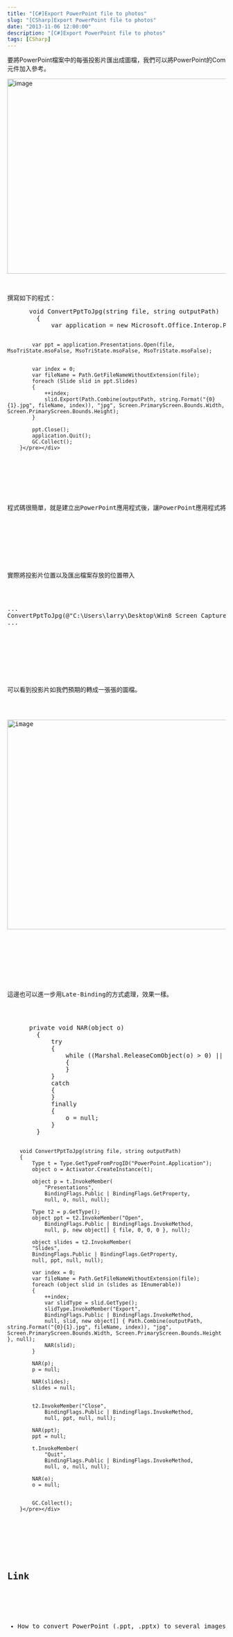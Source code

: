 ```yaml
---
title: "[C#]Export PowerPoint file to photos"
slug: "[CSharp]Export PowerPoint file to photos"
date: "2013-11-06 12:00:00"
description: "[C#]Export PowerPoint file to photos"
tags: [CSharp]
---
```


<p>要將PowerPoint檔案中的每張投影片匯出成圖檔，我們可以將PowerPoint的Com元件加入參考。</p>  <p><img style="border-bottom: 0px; border-left: 0px; border-top: 0px; border-right: 0px" border="0" alt="image" src="\images\posts\28b5cc09-7376-43e5-aeec-0aaee81d3419\image_thumb.png" width="565" height="450" /> </p>  <p> </p>  <p>撰寫如下的程式：</p>  <div style="padding-bottom: 0px; margin: 0px; padding-left: 0px; padding-right: 0px; display: inline; float: none; padding-top: 0px" id="scid:812469c5-0cb0-4c63-8c15-c81123a09de7:88518290-25e1-4984-8b8d-18916be591bd" class="wlWriterSmartContent"><pre name="code" class="c#">		void ConvertPptToJpg(string file, string outputPath)
		{
			var application = new Microsoft.Office.Interop.PowerPoint.Application();

			var ppt = application.Presentations.Open(file, MsoTriState.msoFalse, MsoTriState.msoFalse, MsoTriState.msoFalse);

			
			var index = 0;
			var fileName = Path.GetFileNameWithoutExtension(file);
			foreach (Slide slid in ppt.Slides)
			{
				++index;
				slid.Export(Path.Combine(outputPath, string.Format("{0}{1}.jpg", fileName, index)), "jpg", Screen.PrimaryScreen.Bounds.Width, Screen.PrimaryScreen.Bounds.Height);
			}

			ppt.Close();
			application.Quit();
			GC.Collect();
		}</pre></div>

<p> </p>

<p>程式碼很簡單，就是建立出PowerPoint應用程式後，讓PowerPoint應用程式將投影片檔案開啟，開啟時設定不顯示視窗，然後遍巡所有的投影片匯出，匯出時帶入匯出的檔案位置以及想要的解析度大小，做完後再將PowerPoint檔及應用程式關閉。</p>

<p> </p>

<p>實際將投影片位置以及匯出檔案存放的位置帶入</p>

<div style="padding-bottom: 0px; margin: 0px; padding-left: 0px; padding-right: 0px; display: inline; float: none; padding-top: 0px" id="scid:812469c5-0cb0-4c63-8c15-c81123a09de7:a0868ca3-e26b-494d-a8fd-6b9e60e4e021" class="wlWriterSmartContent"><pre name="code" class="c#">...
ConvertPptToJpg(@"C:\Users\larry\Desktop\Win8 Screen Capture.pptx", @"c:\");
...</pre></div>

<p> </p>

<p>可以看到投影片如我們預期的轉成一張張的圖檔。</p>

<p><img style="border-bottom: 0px; border-left: 0px; border-top: 0px; border-right: 0px" border="0" alt="image" src="\images\posts\28b5cc09-7376-43e5-aeec-0aaee81d3419\image_thumb_1.png" width="587" height="484" /> </p>

<p> </p>

<p>這邊也可以進一步用Late-Binding的方式處理，效果一樣。</p>

<div style="padding-bottom: 0px; margin: 0px; padding-left: 0px; padding-right: 0px; display: inline; float: none; padding-top: 0px" id="scid:812469c5-0cb0-4c63-8c15-c81123a09de7:5323a462-48b3-4fc1-a905-7a4c52e7fc21" class="wlWriterSmartContent"><pre name="code" class="c#">		private void NAR(object o)
		{
			try
			{
				while ((Marshal.ReleaseComObject(o) &gt; 0) || (Marshal.FinalReleaseComObject(o) &gt; 0))
				{
				}
			}
			catch
			{
			}
			finally
			{
				o = null;
			}
		}

		void ConvertPptToJpg(string file, string outputPath)
		{
			Type t = Type.GetTypeFromProgID("PowerPoint.Application");
			object o = Activator.CreateInstance(t);

			object p = t.InvokeMember(
				"Presentations",
				BindingFlags.Public | BindingFlags.GetProperty,
				null, o, null, null);

			Type t2 = p.GetType();
			object ppt = t2.InvokeMember("Open",
				BindingFlags.Public | BindingFlags.InvokeMethod,
				null, p, new object[] { file, 0, 0, 0 }, null);

			object slides = t2.InvokeMember(
			"Slides",
			BindingFlags.Public | BindingFlags.GetProperty,
			null, ppt, null, null);

			var index = 0;
			var fileName = Path.GetFileNameWithoutExtension(file);
			foreach (object slid in (slides as IEnumerable))
			{
				++index;
				var slidType = slid.GetType();
				slidType.InvokeMember("Export",
				BindingFlags.Public | BindingFlags.InvokeMethod,
				null, slid, new object[] { Path.Combine(outputPath, string.Format("{0}{1}.jpg", fileName, index)), "jpg", Screen.PrimaryScreen.Bounds.Width, Screen.PrimaryScreen.Bounds.Height }, null);
				NAR(slid);
			}

			NAR(p);
			p = null;

			NAR(slides);
			slides = null;


			t2.InvokeMember("Close",
				BindingFlags.Public | BindingFlags.InvokeMethod,
				null, ppt, null, null);

			NAR(ppt);
			ppt = null;

			t.InvokeMember(
				"Quit",
				BindingFlags.Public | BindingFlags.InvokeMethod,
				null, o, null, null);

			NAR(o);
			o = null;
		

			GC.Collect();
		}</pre></div>

<p> </p>

<h2>Link</h2>

<ul>
  <li>How to convert PowerPoint (.ppt, .pptx) to several images of each slide?</li>
</ul>
